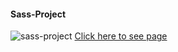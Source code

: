 #### Sass-Project
![sass-project](https://user-images.githubusercontent.com/108419553/195714112-a93ef886-0515-4daa-bfc3-83f43e5a1af0.gif)
[Click here to see page](https://63487fdf83939011ab686aa2--voluble-moxie-745d7e.netlify.app/contact.html)
